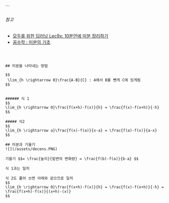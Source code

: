                                                                                                                                                                                                                                                                                                                                  ```
###### 참고 
* [모두를 위한 딥러닝 Lec9x: 10분안에 미분 정리하기](https://youtu.be/oZyvmtqLmLo?list=PLlMkM4tgfjnLSOjrEJN31gZATbcj_MpUm)
* [꼼수학 : 미분의 기초](https://youtu.be/xXvnfqr5b3A)

```



## 미분을 나타내는 방법

$$
 \lim_{h \rightarrow 0}\frac{A-B}{C} : A에서 B를 뺀게 C에 있게됨
$$ 


###### 식 1
$$
\lim_{h \rightarrow 0}\frac{f(x+h)-f(x)}{h} = \frac{f(x)-f(x+h)}{-h} 
$$

##### 식2
$$
\lim_{h \rightarrow a}\frac{f(x)-f(a)}{x-a} = \frac{f(a)-f(x)}{a-x}
$$

## 미분과 기울기
![](/assets/decens.PNG)

기울기 $$= \frac{높이}{밑변의 변화량} = \frac{f(b)-f(a)}{b-a} $$

식 1과는 일치 

식 2도 풀어 쓰면 아래와 같으므로 일치 
$$
\lim_{h \rightarrow 0}\frac{f(x+h)-f(x)}{h} = \frac{f(x)-f(x+h)}{-h} = \frac{f(x+h)-f(x)}{(x+h)-(x)} 
$$


